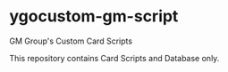 # ygocustom-gm-script
GM Group's Custom Card Scripts

This repository contains Card Scripts and Database only.